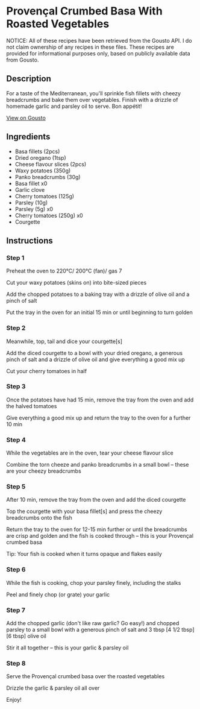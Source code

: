# Provençal Crumbed Basa With Roasted Vegetables

NOTICE: All of these recipes have been retrieved from the Gousto API. I do not claim ownership of any recipes in these files. These recipes are provided for informational purposes only, based on publicly available data from Gousto.

## Description

For a taste of the Mediterranean, you'll sprinkle fish fillets with cheezy breadcrumbs and bake them over vegetables. Finish with a drizzle of homemade garlic and parsley oil to serve. Bon appétit!

[View on Gousto](https://www.gousto.co.uk/recipes/cookbook/provencal-crumbed-basa-with-roasted-vegetables-df)

## Ingredients

- Basa fillets (2pcs)
- Dried oregano (1tsp)
- Cheese flavour slices (2pcs)
- Waxy potatoes (350g)
- Panko breadcrumbs (30g)
- Basa fillet x0
- Garlic clove
- Cherry tomatoes (125g)
- Parsley (10g)
- Parsley (5g) x0
- Cherry tomatoes (250g) x0
- Courgette

## Instructions


### Step 1

Preheat the oven to 220°C/ 200°C (fan)/ gas 7

Cut your waxy potatoes (skins on) into bite-sized pieces

Add the chopped potatoes to a baking tray with a drizzle of olive oil and a pinch of salt

Put the tray in the oven for an initial 15 min or until beginning to turn golden


### Step 2

Meanwhile, top, tail and dice your courgette[s]

Add the diced courgette to a bowl with your dried oregano, a generous pinch of salt and a drizzle of olive oil and give everything a good mix up

Cut your cherry tomatoes in half


### Step 3

Once the potatoes have had 15 min, remove the tray from the oven and add the halved tomatoes

Give everything a good mix up and return the tray to the oven for a further 10 min


### Step 4

While the vegetables are in the oven, tear your cheese flavour slice

Combine the torn cheeze and panko breadcrumbs in a small bowl – these are your cheezy breadcrumbs


### Step 5

After 10 min, remove the tray from the oven and add the diced courgette

Top the courgette with your basa fillet[s] and press the cheezy breadcrumbs onto the fish

Return the tray to the oven for 12-15 min further or until the breadcrumbs are crisp and golden and the fish is cooked through – this is your Provençal crumbed basa

Tip: Your fish is cooked when it turns opaque and flakes easily


### Step 6

While the fish is cooking, chop your parsley finely, including the stalks

Peel and finely chop (or grate) your garlic


### Step 7

Add the chopped garlic (don't like raw garlic? Go easy!) and chopped parsley to a small bowl with a generous pinch of salt and 3 tbsp <span class="text-purple">[4 1/2 tbsp]</span> <span class="text-danger">[6 tbsp]</span> olive oil

Stir it all together – this is your garlic & parsley oil

### Step 8

Serve the Provençal crumbed basa over the roasted vegetables

Drizzle the garlic & parsley oil all over

Enjoy!


